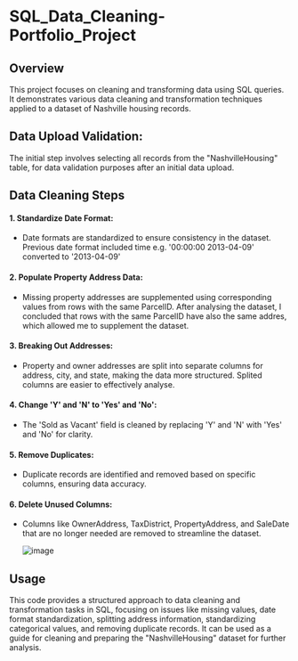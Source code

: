 # SQL_Data_Cleaning-Portfolio_Project

## Overview
This project focuses on cleaning and transforming data using SQL queries. It demonstrates various data cleaning and transformation techniques applied to a dataset of Nashville housing records.

## Data Upload Validation:
The initial step involves selecting all records from the "NashvilleHousing" table, for data validation purposes after an initial data upload.

## Data Cleaning Steps
#### 1. Standardize Date Format:
- Date formats are standardized to ensure consistency in the dataset. Previous date format included time e.g. '00:00:00 2013-04-09' converted to '2013-04-09'
#### 2. Populate Property Address Data:
- Missing property addresses are supplemented using corresponding values from rows with the same ParcelID. After analysing the dataset, I concluded that rows with the same ParcelID have also the same addres, which allowed me to supplement the dataset.
#### 3. Breaking Out Addresses:
- Property and owner addresses are split into separate columns for address, city, and state, making the data more structured. Splited columns are easier to effectively analyse. 
#### 4. Change 'Y' and 'N' to 'Yes' and 'No':
- The 'Sold as Vacant' field is cleaned by replacing 'Y' and 'N' with 'Yes' and 'No' for clarity.
#### 5. Remove Duplicates:
- Duplicate records are identified and removed based on specific columns, ensuring data accuracy.
#### 6. Delete Unused Columns:
- Columns like OwnerAddress, TaxDistrict, PropertyAddress, and SaleDate that are no longer needed are removed to streamline the dataset.

  ![image](https://github.com/Mazur-Piotr/SQL_Data_Cleaning-Portfolio_Project/assets/138219323/793eafa0-7fa7-4700-9cb1-6ab0f4162326)


## Usage
This code provides a structured approach to data cleaning and transformation tasks in SQL, focusing on issues like missing values, date format standardization, splitting address information, standardizing categorical values, and removing duplicate records. It can be used as a guide for cleaning and preparing the "NashvilleHousing" dataset for further analysis.








